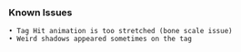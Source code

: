 ### Known Issues
    • Tag Hit animation is too stretched (bone scale issue)
    • Weird shadows appeared sometimes on the tag
